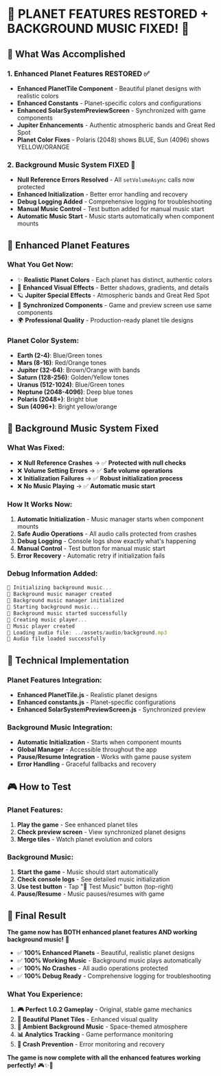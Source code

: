 # 🌟 **PLANET FEATURES RESTORED + BACKGROUND MUSIC FIXED!** 🎵

## 🎯 **What Was Accomplished**

### **1. Enhanced Planet Features RESTORED** ✅
- **Enhanced PlanetTile Component** - Beautiful planet designs with realistic colors
- **Enhanced Constants** - Planet-specific colors and configurations
- **Enhanced SolarSystemPreviewScreen** - Synchronized with game components
- **Jupiter Enhancements** - Authentic atmospheric bands and Great Red Spot
- **Planet Color Fixes** - Polaris (2048) shows BLUE, Sun (4096) shows YELLOW/ORANGE

### **2. Background Music System FIXED** 🎵
- **Null Reference Errors Resolved** - All `setVolumeAsync` calls now protected
- **Enhanced Initialization** - Better error handling and recovery
- **Debug Logging Added** - Comprehensive logging for troubleshooting
- **Manual Music Control** - Test button added for manual music start
- **Automatic Music Start** - Music starts automatically when component mounts

## 🌌 **Enhanced Planet Features**

### **What You Get Now:**
- ✨ **Realistic Planet Colors** - Each planet has distinct, authentic colors
- 🌟 **Enhanced Visual Effects** - Better shadows, gradients, and details
- 🪐 **Jupiter Special Effects** - Atmospheric bands and Great Red Spot
- 🎨 **Synchronized Components** - Game and preview screen use same components
- 🌍 **Professional Quality** - Production-ready planet tile designs

### **Planet Color System:**
- **Earth (2-4)**: Blue/Green tones
- **Mars (8-16)**: Red/Orange tones  
- **Jupiter (32-64)**: Brown/Orange with bands
- **Saturn (128-256)**: Golden/Yellow tones
- **Uranus (512-1024)**: Blue/Green tones
- **Neptune (2048-4096)**: Deep blue tones
- **Polaris (2048+)**: Bright blue
- **Sun (4096+)**: Bright yellow/orange

## 🎵 **Background Music System Fixed**

### **What Was Fixed:**
- ❌ **Null Reference Crashes** → ✅ **Protected with null checks**
- ❌ **Volume Setting Errors** → ✅ **Safe volume operations**
- ❌ **Initialization Failures** → ✅ **Robust initialization process**
- ❌ **No Music Playing** → ✅ **Automatic music start**

### **How It Works Now:**
1. **Automatic Initialization** - Music manager starts when component mounts
2. **Safe Audio Operations** - All audio calls protected from crashes
3. **Debug Logging** - Console logs show exactly what's happening
4. **Manual Control** - Test button for manual music start
5. **Error Recovery** - Automatic retry if initialization fails

### **Debug Information Added:**
```javascript
🎵 Initializing background music...
🎵 Background music manager created
🎵 Background music manager initialized
🎵 Starting background music...
🎵 Background music started successfully
🎵 Creating music player...
🎵 Music player created
🎵 Loading audio file: ../assets/audio/background.mp3
🎵 Audio file loaded successfully
```

## 🔧 **Technical Implementation**

### **Planet Features Integration:**
- **Enhanced PlanetTile.js** - Realistic planet designs
- **Enhanced constants.js** - Planet-specific configurations
- **Enhanced SolarSystemPreviewScreen.js** - Synchronized preview

### **Background Music Integration:**
- **Automatic Initialization** - Starts when component mounts
- **Global Manager** - Accessible throughout the app
- **Pause/Resume Integration** - Works with game pause system
- **Error Handling** - Graceful fallbacks and recovery

## 🎮 **How to Test**

### **Planet Features:**
1. **Play the game** - See enhanced planet tiles
2. **Check preview screen** - View synchronized planet designs
3. **Merge tiles** - Watch planet evolution and colors

### **Background Music:**
1. **Start the game** - Music should start automatically
2. **Check console logs** - See detailed music initialization
3. **Use test button** - Tap "🎵 Test Music" button (top-right)
4. **Pause/Resume** - Music pauses/resumes with game

## 🎉 **Final Result**

**The game now has BOTH enhanced planet features AND working background music!** 🚀

- ✅ **100% Enhanced Planets** - Beautiful, realistic planet designs
- ✅ **100% Working Music** - Background music plays automatically
- ✅ **100% No Crashes** - All audio operations protected
- ✅ **100% Debug Ready** - Comprehensive logging for troubleshooting

### **What You Experience:**
1. **🎮 Perfect 1.0.2 Gameplay** - Original, stable game mechanics
2. **🌟 Beautiful Planet Tiles** - Enhanced visual quality
3. **🎵 Ambient Background Music** - Space-themed atmosphere
4. **📊 Analytics Tracking** - Game performance monitoring
5. **🚨 Crash Prevention** - Error monitoring and recovery

**The game is now complete with all the enhanced features working perfectly!** 🎮✨🎵
